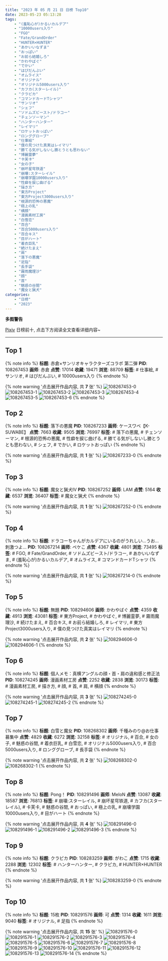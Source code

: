 ```yaml
---
title: "2023 年 05 月 21 日 日榜 Top10"
date: 2023-05-23 05:13:28
tags:
    - "(羞恥心が)かるいカルデア"
    - "10000users入り"
    - "FGO"
    - "Fate/GrandOrder"
    - "HUNTER×HUNTER"
    - "あかいいなずま"
    - "おっぱい"
    - "お前ら結婚しろ"
    - "かわやばぐ"
    - "でかい"
    - "はぴだんぶい"
    - "オムライス"
    - "オリジナル"
    - "オリジナル5000users入り"
    - "カフカ(スターレイル)"
    - "クラピカ"
    - "コマンドカードTシャツ"
    - "サンリオ"
    - "シェフ"
    - "ソドムズビースト/ドラコー"
    - "チェンソーマン"
    - "ハンターハンター"
    - "レイマリ"
    - "ロケットおっぱい"
    - "ロンググローブ"
    - "仕事絵"
    - "僕の見つけた真実はレイマリ"
    - "勝てる気がしないし勝とうとも思わない"
    - "博麗霊夢"
    - "卡芙卡"
    - "女の子"
    - "崩坏星穹铁道"
    - "崩壊:スターレイル"
    - "崩壊学園10000users入り"
    - "性癖を捩じ曲げる"
    - "描き方"
    - "東方Project"
    - "東方Project3000users入り"
    - "根源的恐怖の悪魔"
    - "極上の乳"
    - "横顔"
    - "漫画素材工房"
    - "白雪恋"
    - "百合"
    - "百合5000users入り"
    - "百合キス"
    - "目がハート"
    - "着衣巨乳"
    - "続けたまえ"
    - "肩"
    - "落下の悪魔"
    - "足指"
    - "長手袋"
    - "霧雨魔理沙"
    - "顔"
    - "首"
    - "魅惑の谷間"
    - "魔女と猟犬"
categories:
    - "日榜"
    - "2023"
---
```


<i class="fa fa-triangle-exclamation"></i>**多图警告**<i class="fa fa-triangle-exclamation"></i>

[Pixiv](https://www.pixiv.net/) 日榜前十, 点击下方阅读全文查看详细内容~

<!-- more -->

---

## Top 1

{% note info %}
**标题**: 赤倉×サンリオキャラクターズコラボ 第二弾
**PID**: 108267453 **画师**: 赤倉
**点赞**: 17014 **收藏**: 19471 **浏览**: 88709
**标签**: # 仕事絵, # サンリオ, # はぴだんぶい, # 10000users入り
{% endnote %}

{% note warning '点击展开作品内容, 共 **7** 张' %}
![108267453-0](https://i.pixiv.re/img-original/img/2023/05/20/00/02/24/108267453_p0.png)
![108267453-1](https://i.pixiv.re/img-original/img/2023/05/20/00/02/24/108267453_p1.png)
![108267453-2](https://i.pixiv.re/img-original/img/2023/05/20/00/02/24/108267453_p2.png)
![108267453-3](https://i.pixiv.re/img-original/img/2023/05/20/00/02/24/108267453_p3.png)
![108267453-4](https://i.pixiv.re/img-original/img/2023/05/20/00/02/24/108267453_p4.png)
![108267453-5](https://i.pixiv.re/img-original/img/2023/05/20/00/02/24/108267453_p5.png)
![108267453-6](https://i.pixiv.re/img-original/img/2023/05/20/00/02/24/108267453_p6.png)
{% endnote %}

## Top 2

{% note info %}
**标题**: 落下の悪魔
**PID**: 108267233 **画师**: ケースワベ【K-SUWABE】
**点赞**: 7663 **收藏**: 9505 **浏览**: 76997
**标签**: # 落下の悪魔, # チェンソーマン, # 根源的恐怖の悪魔, # 性癖を捩じ曲げる, # 勝てる気がしないし勝とうとも思わない, # シェフ, # でかい, # ロケットおっぱい
{% endnote %}

{% note warning '点击展开作品内容, 共 **1** 张' %}
![108267233-0](https://i.pixiv.re/img-original/img/2023/05/20/00/00/33/108267233_p0.jpg)
{% endnote %}

## Top 3

{% note info %}
**标题**: 魔女と猟犬Ⅳ
**PID**: 108267252 **画师**: LAM
**点赞**: 5164 **收藏**: 6537 **浏览**: 36407
**标签**: # 魔女と猟犬
{% endnote %}

{% note warning '点击展开作品内容, 共 **1** 张' %}
![108267252-0](https://i.pixiv.re/img-original/img/2023/05/20/00/00/38/108267252_p0.jpg)
{% endnote %}

## Top 4

{% note info %}
**标题**: ドラコーちゃんがカルデアにいるのがうれしい…うお…刺激つよ…
**PID**: 108267214 **画师**: ペケこ
**点赞**: 4367 **收藏**: 4801 **浏览**: 73495
**标签**: # FGO, # Fate/GrandOrder, # ソドムズビースト/ドラコー, # あかいいなずま, # (羞恥心が)かるいカルデア, # オムライス, # コマンドカードTシャツ
{% endnote %}

{% note warning '点击展开作品内容, 共 **1** 张' %}
![108267214-0](https://i.pixiv.re/img-original/img/2023/05/20/00/00/26/108267214_p0.png)
{% endnote %}

## Top 5

{% note info %}
**标题**: 無題
**PID**: 108294606 **画师**: かわやばぐ
**点赞**: 4359 **收藏**: 4913 **浏览**: 43081
**标签**: # 東方Project, # かわやばぐ, # 博麗霊夢, # 霧雨魔理沙, # 続けたまえ, # 百合キス, # お前ら結婚しろ, # レイマリ, # 東方Project3000users入り, # 僕の見つけた真実はレイマリ
{% endnote %}

{% note warning '点击展开作品内容, 共 **2** 张' %}
![108294606-0](https://i.pixiv.re/img-original/img/2023/05/20/22/29/52/108294606_p0.jpg)
![108294606-1](https://i.pixiv.re/img-original/img/2023/05/20/22/29/52/108294606_p1.jpg)
{% endnote %}

## Top 6

{% note info %}
**标题**: 個人メモ：真横アングルの顔・首・肩の違和感と修正法
**PID**: 108274245 **画师**: 漫画素材工房
**点赞**: 2252 **收藏**: 2838 **浏览**: 30173
**标签**: # 漫画素材工房, # 描き方, # 顔, # 首, # 肩, # 横顔
{% endnote %}

{% note warning '点击展开作品内容, 共 **3** 张' %}
![108274245-0](https://i.pixiv.re/img-original/img/2023/05/20/07/00/11/108274245_p0.jpg)
![108274245-1](https://i.pixiv.re/img-original/img/2023/05/20/07/00/11/108274245_p1.jpg)
![108274245-2](https://i.pixiv.re/img-original/img/2023/05/20/07/00/11/108274245_p2.jpg)
{% endnote %}

## Top 7

{% note info %}
**标题**: 白雪と魔女
**PID**: 108268302 **画师**: 千種みのり@お仕事募集中
**点赞**: 4829 **收藏**: 6272 **浏览**: 32158
**标签**: # オリジナル, # 百合, # 女の子, # 魅惑の谷間, # 着衣巨乳, # 白雪恋, # オリジナル5000users入り, # 百合5000users入り, # ロンググローブ, # 長手袋
{% endnote %}

{% note warning '点击展开作品内容, 共 **2** 张' %}
![108268302-0](https://i.pixiv.re/img-original/img/2023/05/20/00/25/26/108268302_p0.jpg)
![108268302-1](https://i.pixiv.re/img-original/img/2023/05/20/00/25/26/108268302_p1.jpg)
{% endnote %}

## Top 8

{% note info %}
**标题**: Pong！
**PID**: 108291496 **画师**: MeIoN
**点赞**: 13087 **收藏**: 18587 **浏览**: 76813
**标签**: # 崩壊:スターレイル, # 崩坏星穹铁道, # カフカ(スターレイル), # 卡芙卡, # 魅惑の谷間, # おっぱい, # 極上の乳, # 崩壊学園10000users入り, # 目がハート
{% endnote %}

{% note warning '点击展开作品内容, 共 **4** 张' %}
![108291496-0](https://i.pixiv.re/img-original/img/2023/05/20/20/56/13/108291496_p0.jpg)
![108291496-1](https://i.pixiv.re/img-original/img/2023/05/20/20/56/13/108291496_p1.jpg)
![108291496-2](https://i.pixiv.re/img-original/img/2023/05/20/20/56/13/108291496_p2.jpg)
![108291496-3](https://i.pixiv.re/img-original/img/2023/05/20/20/56/13/108291496_p3.jpg)
{% endnote %}

## Top 9

{% note info %}
**标题**: クラピカ
**PID**: 108283259 **画师**: がわこ
**点赞**: 1715 **收藏**: 2288 **浏览**: 12302
**标签**: # ハンターハンター, # クラピカ, # HUNTER×HUNTER
{% endnote %}

{% note warning '点击展开作品内容, 共 **1** 张' %}
![108283259-0](https://i.pixiv.re/img-original/img/2023/05/20/15/41/36/108283259_p0.jpg)
{% endnote %}

## Top 10

{% note info %}
**标题**: 15枚
**PID**: 108291576 **画师**: 可
**点赞**: 1314 **收藏**: 1611 **浏览**: 9040
**标签**: # オリジナル, # 足指
{% endnote %}

{% note warning '点击展开作品内容, 共 **15** 张' %}
![108291576-0](https://i.pixiv.re/img-original/img/2023/05/20/20/58/44/108291576_p0.jpg)
![108291576-1](https://i.pixiv.re/img-original/img/2023/05/20/20/58/44/108291576_p1.jpg)
![108291576-2](https://i.pixiv.re/img-original/img/2023/05/20/20/58/44/108291576_p2.jpg)
![108291576-3](https://i.pixiv.re/img-original/img/2023/05/20/20/58/44/108291576_p3.jpg)
![108291576-4](https://i.pixiv.re/img-original/img/2023/05/20/20/58/44/108291576_p4.jpg)
![108291576-5](https://i.pixiv.re/img-original/img/2023/05/20/20/58/44/108291576_p5.jpg)
![108291576-6](https://i.pixiv.re/img-original/img/2023/05/20/20/58/44/108291576_p6.jpg)
![108291576-7](https://i.pixiv.re/img-original/img/2023/05/20/20/58/44/108291576_p7.jpg)
![108291576-8](https://i.pixiv.re/img-original/img/2023/05/20/20/58/44/108291576_p8.jpg)
![108291576-9](https://i.pixiv.re/img-original/img/2023/05/20/20/58/44/108291576_p9.jpg)
![108291576-10](https://i.pixiv.re/img-original/img/2023/05/20/20/58/44/108291576_p10.jpg)
![108291576-11](https://i.pixiv.re/img-original/img/2023/05/20/20/58/44/108291576_p11.jpg)
![108291576-12](https://i.pixiv.re/img-original/img/2023/05/20/20/58/44/108291576_p12.jpg)
![108291576-13](https://i.pixiv.re/img-original/img/2023/05/20/20/58/44/108291576_p13.jpg)
![108291576-14](https://i.pixiv.re/img-original/img/2023/05/20/20/58/44/108291576_p14.jpg)
{% endnote %}

